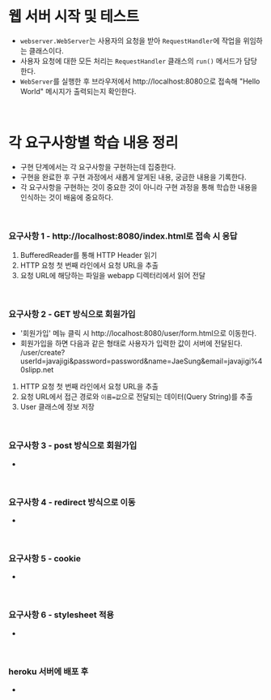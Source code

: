 # 웹 서버 시작 및 테스트

* `webserver.WebServer`는 사용자의 요청을 받아 `RequestHandler`에 작업을 위임하는 클래스이다.
* 사용자 요청에 대한 모든 처리는 `RequestHandler` 클래스의 `run()` 메서드가 담당한다.
* `WebServer`를 실행한 후 브라우저에서 http://localhost:8080으로 접속해 "Hello World" 메시지가 출력되는지 확인한다.

<br/>

# 각 요구사항별 학습 내용 정리

* 구현 단계에서는 각 요구사항을 구현하는데 집중한다.
* 구현을 완료한 후 구현 과정에서 새롭게 알게된 내용, 궁금한 내용을 기록한다.
* 각 요구사항을 구현하는 것이 중요한 것이 아니라 구현 과정을 통해 학습한 내용을 인식하는 것이 배움에 중요하다.

<br/>

### 요구사항 1 - http://localhost:8080/index.html로 접속 시 응답

1. BufferedReader를 통해 HTTP Header 읽기
2. HTTP 요청 첫 번째 라인에서 요청 URL을 추출
3. 요청 URL에 해당하는 파일을 webapp 디렉터리에서 읽어 전달

<br/>

### 요구사항 2 - GET 방식으로 회원가입

* '회원가입' 메뉴 클릭 시 http://localhost:8080/user/form.html으로 이동한다.
* 회원가입을 하면 다음과 같은 형태로 사용자가 입력한 값이 서버에 전달된다.  
  /user/create?userId=javajigi&password=password&name=JaeSung&email=javajigi%40slipp.net

1. HTTP 요청 첫 번째 라인에서 요청 URL을 추출
2. 요청 URL에서 접근 경로와 `이름=값`으로 전달되는 데이터(Query String)를 추출
3. User 클래스에 정보 저장

<br/>

### 요구사항 3 - post 방식으로 회원가입

*

<br/>

### 요구사항 4 - redirect 방식으로 이동

*

<br/>

### 요구사항 5 - cookie

*

<br/>

### 요구사항 6 - stylesheet 적용

*

<br/>

### heroku 서버에 배포 후

*

<br/>
